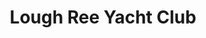 ---
title: "Lough Ree Yacht Club"
address: "Ballyglass, Coosan, Athlone, Co. Westmeath"
tel: "+353 (0)90 647 5976"
county: "Westmeath"
category: "Yacht Charters"
type: "Content"
lat: "53.46482849121094"
lng: "-7.928720474243164"
---